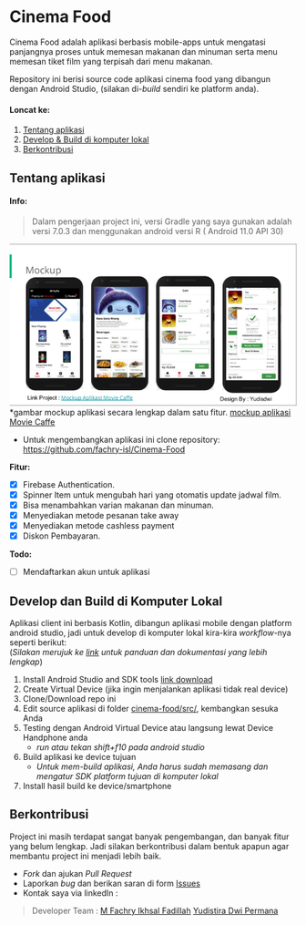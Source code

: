 # Cinema Food 

Cinema Food adalah aplikasi berbasis mobile-apps untuk mengatasi panjangnya proses untuk memesan makanan dan minuman serta menu memesan tiket film yang terpisah dari menu makanan.

Repository ini berisi source code aplikasi cinema food yang dibangun dengan Android Studio, (silakan di-*build* sendiri ke platform anda).

#### Loncat ke:

1. [Tentang aplikasi](#tentang-aplikasi)
2. [Develop & Build di komputer lokal](#develop-dan-build-di-komputer-lokal)
3. [Berkontribusi](#berkontribusi)

## Tentang aplikasi 

#### Info:

> Dalam pengerjaan project ini, versi Gradle yang saya gunakan adalah  versi 7.0.3 dan menggunakan android versi R ( Android 11.0 API 30)

![mockup aplikasi](https://github.com/fachry-isl/Cinema-Food/raw/main/app/src/main/res/drawable/mockup.png)  
*gambar mockup aplikasi secara lengkap dalam satu fitur. 
[mockup aplikasi Movie Caffe](https://www.figma.com/proto/FhDIQPHjl1hxalZUidy4Fz/Wireframe?node-id=6%3A962&starting-point-node-id=6%3A962)


* Untuk mengembangkan aplikasi ini clone repository:  
   https://github.com/fachry-isl/Cinema-Food


**Fitur:**

* [x] Firebase Authentication.
* [x] Spinner Item untuk mengubah hari yang otomatis update jadwal film.
* [x] Bisa menambahkan varian makanan dan minuman.
* [x] Menyediakan metode pesanan take away
* [x] Menyediakan metode cashless payment
* [x] Diskon Pembayaran.

**Todo:**

* [ ] Mendaftarkan akun untuk aplikasi 


## Develop dan Build di Komputer Lokal

Aplikasi client ini berbasis Kotlin, dibangun aplikasi mobile dengan platform android studio, jadi untuk develop di komputer lokal kira-kira *workflow*-nya seperti berikut:  
(*Silakan merujuk ke [link](https://docs.github.com/en/repositories/creating-and-managing-repositories/cloning-a-repository) untuk panduan dan dokumentasi yang lebih lengkap*)

1. Install Android Studio and SDK tools [link download](https://developer.android.com/studio)
2. Create Virtual Device (jika ingin menjalankan aplikasi tidak real device)
3. Clone/Download repo ini
4. Edit source aplikasi di folder [cinema-food/src/](cinema-food/src/), kembangkan sesuka Anda  
5. Testing dengan Android Virtual Device atau langsung lewat Device Handphone anda
   *  *run atau tekan shift+f10 pada android studio*
6. Build aplikasi ke device tujuan
   *  *Untuk mem-build aplikasi, Anda harus sudah memasang dan mengatur SDK platform tujuan di komputer lokal*
7. Install hasil build ke device/smartphone

## Berkontribusi

Project ini masih terdapat sangat banyak pengembangan, dan banyak fitur yang belum lengkap. Jadi silakan berkontribusi dalam bentuk apapun agar membantu project ini menjadi lebih baik.

* *Fork* dan ajukan *Pull Request*
* Laporkan *bug* dan berikan saran di form [Issues](issues)
* Kontak saya via linkedIn :
> Developer Team : 
[M Fachry Ikhsal Fadillah](https://www.linkedin.com/in/fachry-ikhsal-86aa121bb/)
[Yudistira Dwi Permana](https://www.linkedin.com/in/yudisdwi/)